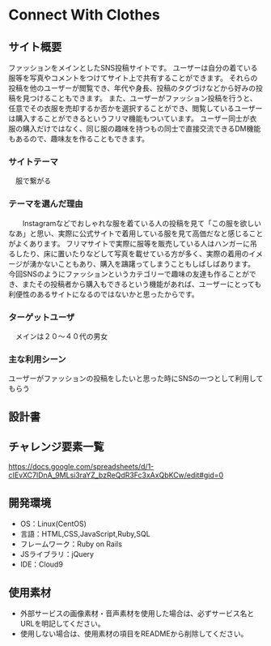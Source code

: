# Connect With Clothes

## サイト概要
 ファッションをメインとしたSNS投稿サイトです。
 ユーザーは自分の着ている服等を写真やコメントをつけてサイト上で共有することができます。
 それらの投稿を他のユーザーが閲覧でき、年代や身長、投稿のタグづけなどから好みの投稿を見つけることもできます。
 また、ユーザーがファッション投稿を行うと、任意でその衣服を売却するか否かを選択することができ、閲覧しているユーザーは購入することができるというフリマ機能もついています。
 ユーザー同士が衣服の購入だけではなく、同じ服の趣味を持つもの同士で直接交流できるDM機能もあるので、趣味友を作ることもできます。

### サイトテーマ
　服で繋がる

### テーマを選んだ理由
　　Instagramなどでおしゃれな服を着ている人の投稿を見て「この服を欲しいなあ」と思い、実際に公式サイトで着用している服を見て高価だなと感じることがよくあります。
 フリマサイトで実際に服等を販売している人はハンガーに吊るしたり、床に置いたりなどして写真を載せている方が多く、実際の着用のイメージが湧かないこともあり、購入を躊躇ってしまうこともしばしばあります。
 今回SNSのようにファッションというカテゴリーで趣味の友達も作ることができ、またその投稿者から購入もできるという機能があれば、ユーザーにとっても利便性のあるサイトになるのではないかと思ったからです。

### ターゲットユーザ
　メインは２０〜４０代の男女

### 主な利用シーン
ユーザーがファッションの投稿をしたいと思った時にSNSの一つとして利用してもらう


## 設計書

## チャレンジ要素一覧
https://docs.google.com/spreadsheets/d/1-cIEvXC7lDnA_9MLsi3raYZ_bzReQdR3Fc3xAxQbKCw/edit#gid=0

## 開発環境
- OS：Linux(CentOS)
- 言語：HTML,CSS,JavaScript,Ruby,SQL
- フレームワーク：Ruby on Rails
- JSライブラリ：jQuery
- IDE：Cloud9

## 使用素材
- 外部サービスの画像素材・音声素材を使用した場合は、必ずサービス名とURLを明記してください。
- 使用しない場合は、使用素材の項目をREADMEから削除してください。
